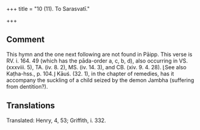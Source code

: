 +++
title = "10 (11). To Sarasvatī."

+++
## Comment
This hymn and the one next following are not found in Pāipp. This verse is RV. i. 164. 49 (which has the pāda-order a, c, b, d), also occurring in VS. (xxxviii. 5), TA. (iv. 8. 2), MS. (iv. 14. 3), and CB. (xiv. 9. 4. 28). ⌊See also Kaṭha-hss., p. 104.⌋ Kāuś. (32. 1), in the chapter of remedies, has it accompany the suckling of a child seized by the demon Jambha (suffering from dentition?).


## Translations
Translated: Henry, 4, 53; Griffith, i. 332.
